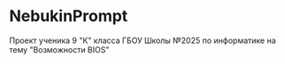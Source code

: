 # NebukinPrompt
 Проект ученика 9 "К" класса ГБОУ Школы №2025 по информатике на тему "Возможности BIOS"
